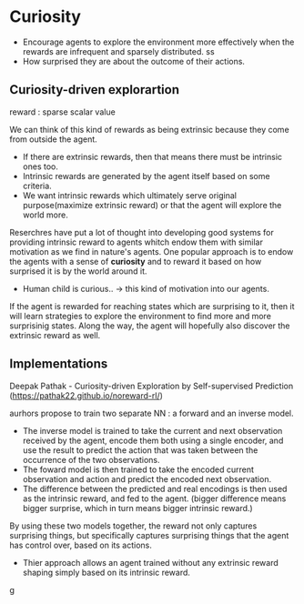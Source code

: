 # Curiosity

- Encourage agents to explore the environment more effectively when the rewards are infrequent and sparsely distributed.
ss
- How surprised they are about the outcome of their actions.
  
## Curiosity-driven explorartion
reward : sparse scalar value

We can think of this kind of rewards as being extrinsic because they come from outside the agent.

- If there are extrinsic rewards, then that means there must be intrinsic ones too.
- Intrinsic rewards are generated by the agent itself based on some criteria.
- We want intrinsic rewards which ultimately serve original purpose(maximize extrinsic reward) or that the agent will explore the world more.

Reserchres have put a lot of thought into developing good systems for providing intrinsic reward to agents whitch endow them with similar motivation as we find in nature's agents. One popular approach is to endow the agents with a sense of **curiosity** and to reward it based on how surprised it is by the world around it.

- Human child is curious.. -> this kind of motivation into our agents.

If the agent is rewarded for reaching states which are surprising to it, then it will learn strategies to explore the environment to find more and more surprisinig states. Along the way, the agent will hopefully also discover the extrinsic reward as well.

## Implementations

Deepak Pathak - Curiosity-driven Exploration by Self-supervised Prediction (https://pathak22.github.io/noreward-rl/)


aurhors propose to train two separate NN : a forward and an inverse model.
- The inverse model is trained to take the current and next observation received by the agent, encode them both using a single encoder, and use the result to predict the action that was taken between the occurrence of the two observations.
- The foward model is then trained to take the encoded current observation and action and predict the encoded next observation.
- The difference between the predicted and real encodings is then used as the intrinsic reward, and fed to the agent. (bigger difference means bigger surprise, which in turn means bigger intrinsic reward.)

By using these two models together, the reward not only captures surprising things, but specifically captures surprising things that the agent has control over, based on its actions.
- Thier approach allows an agent trained without any extrinsic reward shaping simply based on its intrinsic reward.

g